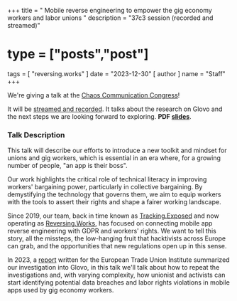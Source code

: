 +++
title = " Mobile reverse engineering to empower the gig economy workers and labor unions "
description = "37c3 session (recorded and streamed)"
# type = ["posts","post"]
tags = [
  "reversing.works"
]
date = "2023-12-30"
[ author ]
  name = "Staff"
+++

We're giving a talk at the [Chaos Communication Congress](https://en.wikipedia.org/wiki/Chaos_Communication_Congress)!

It will be [streamed and recorded](https://events.ccc.de/congress/2023/hub/en/event/mobile_reverse_engineering_to_empower_the_gig_economy_workers_and_labor_unions/). It talks about the research on Glovo and the next steps we are looking forward to exploring. **PDF [slides](/pdf/presentation-37c3-2023-12-30.pdf)**.

### Talk Description

This talk will describe our efforts to introduce a new toolkit and mindset for unions and gig workers, which is essential in an era where, for a growing number of people, "an app is their boss".

Our work highlights the critical role of technical literacy in improving workers' bargaining power, particularly in collective bargaining. By demystifying the technology that governs them, we aim to equip workers with the tools to assert their rights and shape a fairer working landscape.

Since 2019, our team, back in time known as [Tracking.Exposed](https://tracking.exposed) and now operating as [Reversing.Works](https://reversing.works), has focused on connecting mobile app reverse engineering with GDPR and workers' rights. We want to tell this story, all the missteps, the low-hanging fruit that hacktivists across Europe can grab, and the opportunities that new regulations open up in this sense.

In 2023, a [report](/posts/2023/10/report-exercising-workers-rights-in-algorithmic-management-systems/) written for the European Trade Union Institute summarized our investigation into Glovo, in this talk we'll talk about how to repeat the investigations and, with varying complexity, how unionist and activists can start identifying potential data breaches and labor rights violations in mobile apps used by gig economy workers.
